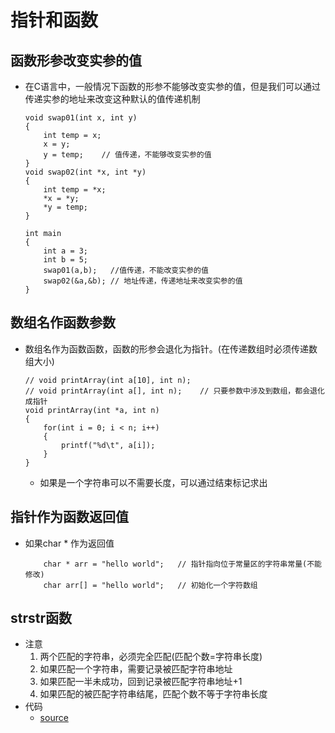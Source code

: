 # 指针和函数
## 函数形参改变实参的值
* 在C语言中，一般情况下函数的形参不能够改变实参的值，但是我们可以通过传递实参的地址来改变这种默认的值传递机制
    ```
    void swap01(int x, int y)
    {
        int temp = x;
        x = y;
        y = temp;    // 值传递，不能够改变实参的值
    }
    void swap02(int *x, int *y)
    {
        int temp = *x;
        *x = *y;
        *y = temp;
    }

    int main
    {
        int a = 3;
        int b = 5;
        swap01(a,b);   //值传递，不能改变实参的值
        swap02(&a,&b); // 地址传递，传递地址来改变实参的值
    }
    ```

## 数组名作函数参数
* 数组名作为函数函数，函数的形参会退化为指针。(在传递数组时必须传递数组大小)
    ```
    // void printArray(int a[10], int n);
    // void printArray(int a[], int n);    // 只要参数中涉及到数组，都会退化成指针
    void printArray(int *a, int n)
    {
        for(int i = 0; i < n; i++)
        {
            printf("%d\t", a[i]);
        }
    }
    ```
    * 如果是一个字符串可以不需要长度，可以通过结束标记求出

## 指针作为函数返回值
* 如果char * 作为返回值
    ```
        char * arr = "hello world";   // 指针指向位于常量区的字符串常量(不能修改)
        char arr[] = "hello world";   // 初始化一个字符数组
    ```

## strstr函数
* 注意
    1. 两个匹配的字符串，必须完全匹配(匹配个数=字符串长度)
    2. 如果匹配一个字符串，需要记录被匹配字符串地址
    3. 如果匹配一半未成功，回到记录被匹配字符串地址+1
    4. 如果匹配的被匹配字符串结尾，匹配个数不等于字符串长度
* 代码
    * [source](file/01_实现strstr.c)